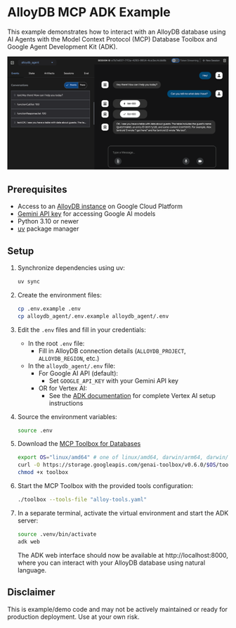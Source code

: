 # AlloyDB MCP ADK Example

This example demonstrates how to interact with an AlloyDB database using AI Agents with the Model Context Protocol (MCP) Database Toolbox and Google Agent Development Kit (ADK).

![Agent Chat Example](./agent-chat-screenshot.png)

## Prerequisites

- Access to an [AlloyDB instance](https://cloud.google.com/alloydb?utm_campaign=CDR_0x9200541f_user-journey_b422433526&utm_medium=external&utm_source=blog) on Google Cloud Platform
- [Gemini API key](https://aistudio.google.com/apikey) for accessing Google AI models
- Python 3.10 or newer
- [uv](https://github.com/astral-sh/uv) package manager

## Setup

1. Synchronize dependencies using uv:

    ```bash
    uv sync
    ```

1. Create the environment files:

    ```bash
    cp .env.example .env
    cp alloydb_agent/.env.example alloydb_agent/.env
    ```

1. Edit the `.env` files and fill in your credentials:
   - In the root `.env` file:
     - Fill in AlloyDB connection details (`ALLOYDB_PROJECT`, `ALLOYDB_REGION`, etc.)
   - In the `alloydb_agent/.env` file:
     - For Google AI API (default):
       - Set `GOOGLE_API_KEY` with your Gemini API key
     - OR for Vertex AI:
       - See the [ADK documentation](https://google.github.io/adk-docs/get-started/quickstart/#set-up-the-model) for complete Vertex AI setup instructions

1. Source the environment variables:

    ```bash
    source .env
    ```

1. Download the [MCP Toolbox for Databases](https://github.com/googleapis/genai-toolbox)

    ```bash
    export OS="linux/amd64" # one of linux/amd64, darwin/arm64, darwin/amd64, or windows/amd64
    curl -O https://storage.googleapis.com/genai-toolbox/v0.6.0/$OS/toolbox
    chmod +x toolbox
    ```

1. Start the MCP Toolbox with the provided tools configuration:

    ```bash
    ./toolbox --tools-file "alloy-tools.yaml"
    ```

1. In a separate terminal, activate the virtual environment and start the ADK server:

    ```bash
    source .venv/bin/activate
    adk web
    ```

    The ADK web interface should now be available at http://localhost:8000, where you can interact with your AlloyDB database using natural language.

## Disclaimer

This is example/demo code and may not be actively maintained or ready for production deployment. Use at your own risk.